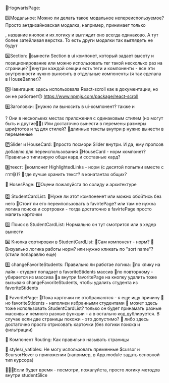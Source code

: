 🦄HogwartsPage:

3️⃣Модальное:
 Можно ли делать такое модальное непереиспользуемое? Просто антдизайновская модалка, например, принимает только <p>, название кнопок и их логику и выглядит оно всегда одинаково. А тут более затейливая верстка. То есть други модалки так выглядеть не будут

4️⃣Section: 
🔹вынести Section в ui компонет, который задает высоту и позиционирование или можно использовать тег такой несколько раз на странице?
🔹внутри каждой секции есть теги и компоненты - все эти внутренности нужно выносить в отдельные компоненты (я так сделала в HouseBanner)?

5️⃣Навигация: здесь использовала React-scroll как в документации, но он не работает😥
https://www.npmjs.com/package/react-scroll

6️⃣Заголовки: 
🔹нужно ли выносить в ui-компонент? также и <p>? Они в нескольких местах приложения с одинаковым стилем (но могут быть и другие🤷‍♀️) Или достаточно вынести в перемены размеры шрифтотов и тд для стилей?
🔹длинные тексты внутри p нужно вынести в переменные

7️⃣Slider и HouseCard:
🔹просто посмори Slider внутри. И да, ему пропсов добавлю для переиспользования
🔹HouseCard - норм компонет? Правильно типизирую общи кард и составные кард?

8️⃣текст: 
🔹компонет HighlightedLinks - норм (с десятой попытки вместе с гпт😅)?
🔹где лучше хранить текст? в конатантах общих?



🦄 HosesPage:
1️⃣Оцени пожалуйста по солиду и архитектуре

2️⃣ StudentCardList:
🔹Нуже ли этот компоненет или можно обойтись без него
🔹Стоит ли его переипользовать в favirtePage? или там не нужна логика поиска и сортровки - тогда достаточно в favirtePage просто мапить карточки

3️⃣ Поиск в StudentCardList: 
Нормально он тут смотрится или в хедер вынести

4️⃣ Кнопка сортировки в StudentCardList:
🔹Сам компонент - норм?
🔹 Визуально логика работы норм? или нужно кликать по "sort name"? (стили попаравлю еще)

5️⃣ changeFavoriteStudents:
Правильно ли работае логика:
🔹по клику на лайк - студент попадает в favoriteStidents массив
🔹по повторному - убирается из массива
🔹а внутри favoritePage на кнопку удалить тоже вызываю changeFavoriteStudents, чтобы удалить студента из favoriteStidents



🦄 FavoritePage:
🔹Пока карточки не отображаются - я еще ищу причину
🔹 но favoriteStidents - наполнен избранными студентами
🔹 может здесь тоже использовать StudentCardList? только он будет принамать разные массивы и немного разные функции - а в остально код дублируется. В случае если две страницы похожи - это допустимо?
🔹 либо здесь достаточно просто отрисовать карточки (без логики поиска и фильтрации)



🦄 Компонент Routing:
Как правильно называть страницы



🦄 styles/_vatibles:
Не могу использовать пременные $cursor и $cursorHover в приложении (например, в App.module задать основной тип курсора)



🦄🦄🦄Если будет время - посмотри, пожалуйста, просто логику методов внутри studentSlice


